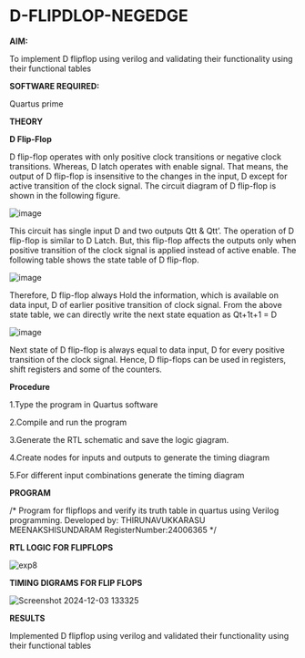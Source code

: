 # D-FLIPDLOP-NEGEDGE

**AIM:**

To implement  D flipflop using verilog and validating their functionality using their functional tables

**SOFTWARE REQUIRED:**

Quartus prime

**THEORY**

**D Flip-Flop**

D flip-flop operates with only positive clock transitions or negative clock transitions. Whereas, D latch operates with enable signal. That means, the output of D flip-flop is insensitive to the changes in the input, D except for active transition of the clock signal. The circuit diagram of D flip-flop is shown in the following figure.

![image](https://github.com/naavaneetha/D-FLIPDLOP-NEGEDGE/assets/154305477/48c81fe8-bc3f-40e7-95e2-519fc155ad51)

This circuit has single input D and two outputs Qtt & Qtt’. The operation of D flip-flop is similar to D Latch. But, this flip-flop affects the outputs only when positive transition of the clock signal is applied instead of active enable. The following table shows the state table of D flip-flop.

![image](https://github.com/naavaneetha/D-FLIPDLOP-NEGEDGE/assets/154305477/e5f3fda7-68ec-4a3a-a0a4-cf6f9cc4ab55)

Therefore, D flip-flop always Hold the information, which is available on data input, D of earlier positive transition of clock signal. From the above state table, we can directly write the next state equation as Qt+1t+1 = D

![image](https://github.com/naavaneetha/D-FLIPDLOP-NEGEDGE/assets/154305477/8592c0d8-2917-4142-91b9-d6c30dd891d2)

Next state of D flip-flop is always equal to data input, D for every positive transition of the clock signal. Hence, D flip-flops can be used in registers, shift registers and some of the counters.

**Procedure**

1.Type the program in Quartus software

2.Compile and run the program

3.Generate the RTL schematic and save the logic giagram.

4.Create nodes for inputs and outputs to generate the timing diagram

5.For different input combinations generate the timing diagram

**PROGRAM**

/* Program for flipflops and verify its truth table in quartus using Verilog programming. 
Developed by: THIRUNAVUKKARASU MEENAKSHISUNDARAM
RegisterNumber:24006365
*/

**RTL LOGIC FOR FLIPFLOPS**

![exp8](https://github.com/user-attachments/assets/8c42e4f8-d742-47b8-b64d-73bb12553a66)


**TIMING DIGRAMS FOR FLIP FLOPS**

![Screenshot 2024-12-03 133325](https://github.com/user-attachments/assets/52827204-5b23-47eb-a025-562d54bce486)


**RESULTS**

Implemented D flipflop using verilog and validated their functionality using their functional tables
